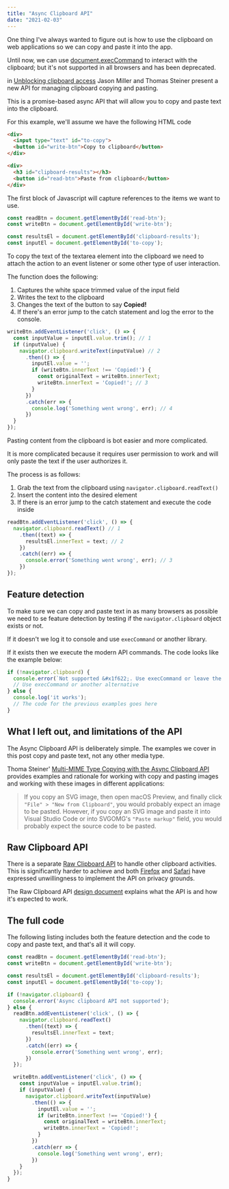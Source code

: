 ```yaml
---
title: "Async Clipboard API"
date: "2021-02-03"
---
```


One thing I've always wanted to figure out is how to use the clipboard on web applications so we can copy and paste it into the app.

Until now, we can use [document.execCommand](https://developer.mozilla.org/en-US/docs/Web/API/Document/execCommand) to interact with the clipboard; but it's not supported in all browsers and has been deprecated.

in [Unblocking clipboard access](https://web.dev/async-clipboard/) Jason Miller and Thomas Steiner present a new API for managing clipboard copying and pasting.

This is a promise-based async API that will allow you to copy and paste text into the clipboard.

For this example, we'll assume we have the following HTML code

```html
<div>
  <input type="text" id="to-copy">
  <button id="write-btn">Copy to clipboard</button>
</div>

<div>
  <h3 id="clipboard-results"></h3>
  <button id="read-btn">Paste from clipboard</button>
</div>
```

The first block of Javascript will capture references to the items we want to use.

```js
const readBtn = document.getElementById('read-btn');
const writeBtn = document.getElementById('write-btn');

const resultsEl = document.getElementById('clipboard-results');
const inputEl = document.getElementById('to-copy');
```

To copy the text of the textarea element into the clipboard we need to attach the action to an event listener or some other type of user interaction.

The function does the following:

1. Captures the white space trimmed value of the input field
2. Writes the text to the clipboard
3. Changes the text of the button to say **Copied!**
4. If there's an error jump to the catch statement and log the error to the console.

```js
writeBtn.addEventListener('click', () => {
  const inputValue = inputEl.value.trim(); // 1
  if (inputValue) {
    navigator.clipboard.writeText(inputValue) // 2
      .then(() => {
        inputEl.value = '';
        if (writeBtn.innerText !== 'Copied!') {
          const originalText = writeBtn.innerText;
          writeBtn.innerText = 'Copied!'; // 3
        }
      })
      .catch(err => {
        console.log('Something went wrong', err); // 4
      })
  }
});
```

Pasting content from the clipboard is bot easier and more complicated.

It is more complicated because it requires user permission to work and will only paste the text if the user authorizes it.

The process is as follows:

1. Grab the text from the clipboard using `navigator.clipboard.readText()`
2. Insert the content into the desired element
3. If there is an error jump to the catch statement and execute the code inside

```js
readBtn.addEventListener('click', () => {
  navigator.clipboard.readText() // 1
    .then((text) => {
      resultsEl.innerText = text; // 2
    })
    .catch((err) => {
      console.error('Something went wrong', err); // 3
    })
});
```

## Feature detection

To make sure we can copy and paste text in as many browsers as possible we need to se feature detection by testing if the `navigator.clipboard` object exists or not.

If it doesn't we log it to console and use `execCommand` or another library.

If it exists then we execute the modern API commands. The code looks like the example below:

```js
if (!navigator.clipboard) {
  console.error(`Not supported &#x1f622;. Use execCommand or leave the feature off`);
  // Use execCommand or another alternative
} else {
  console.log('it works');
  // The code for the previous examples goes here
}
```

## What I left out, and limitations of the API

The Async Clipboard API is deliberately simple. The examples we cover in this post copy and paste text, not any other media type.

Thoma Steiner' [Multi-MIME Type Copying with the Async Clipboard API](https://blog.tomayac.com/2020/03/20/multi-mime-type-copying-with-the-async-clipboard-api/) provides examples and rationale for working with copy and pasting images and working with these images in different applications:

> If you copy an SVG image, then open macOS Preview, and finally click `"File" > "New from Clipboard"`, you would probably expect an image to be pasted. However, if you copy an SVG image and paste it into Visual Studio Code or into SVGOMG's `"Paste markup"` field, you would probably expect the source code to be pasted.

## Raw Clipboard API

There is a separate [Raw Clipboard API](https://www.chromestatus.com/feature/5682768497344512) to handle other clipboard activities. This is significantly harder to achieve and both [Firefox](https://lists.w3.org/Archives/Public/public-editing-tf/2019Oct/0004.html) and [Safari](https://github.com/dway123/raw-clipboard-access/issues/3) have expressed unwillingness to implement the API on privacy grounds.

The Raw Clipboard API [design document](https://docs.google.com/document/d/1XDOtTv8DtwTi4GaszwRFIJCOuzAEA4g9Tk0HrasQAdE/edit) explains what the API is and how it's expected to work.

## The full code

The following listing includes both the feature detection and the code to copy and paste text, and that's all it will copy.

```js
const readBtn = document.getElementById('read-btn');
const writeBtn = document.getElementById('write-btn');

const resultsEl = document.getElementById('clipboard-results');
const inputEl = document.getElementById('to-copy');

if (!navigator.clipboard) {
  console.error('Async clipboard API not supported');
} else {
  readBtn.addEventListener('click', () => {
    navigator.clipboard.readText()
      .then((text) => {
        resultsEl.innerText = text;
      })
      .catch((err) => {
        console.error('Something went wrong', err);
      })
  });

  writeBtn.addEventListener('click', () => {
    const inputValue = inputEl.value.trim();
    if (inputValue) {
      navigator.clipboard.writeText(inputValue)
        .then(() => {
          inputEl.value = '';
          if (writeBtn.innerText !== 'Copied!') {
            const originalText = writeBtn.innerText;
            writeBtn.innerText = 'Copied!';
          }
        })
        .catch(err => {
          console.log('Something went wrong', err);
        })
    }
  });
}
```
